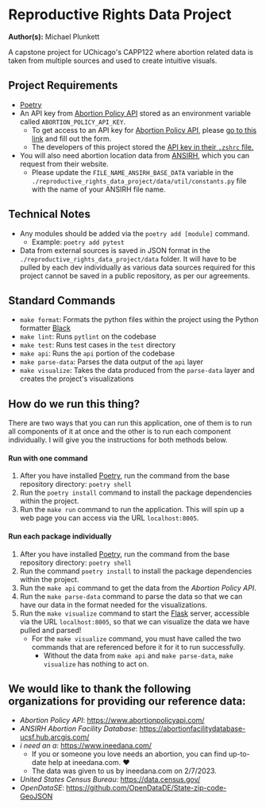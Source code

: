 # Reproductive Rights Data Project
**Author(s):** Michael Plunkett

A capstone project for UChicago's CAPP122 where abortion related data is taken from multiple sources and used to create intuitive visuals.

## Project Requirements
- [Poetry](https://python-poetry.org/docs/basic-usage/)
- An API key from [Abortion Policy API](https://www.abortionpolicyapi.com/) stored as an environment variable called `ABORTION_POLICY_API_KEY`.
  - To get access to an API key for [Abortion Policy API](https://www.abortionpolicyapi.com/), please [go to this link](https://www.abortionpolicyapi.com/request-access) and fill out the form.
  - The developers of this project stored the [API key in their `.zshrc` file.](https://linuxhint.com/set-environment-variable-zsh/)
- You will also need abortion location data from [ANSIRH](https://abortionfacilitydatabase-ucsf.hub.arcgis.com/), which you can request from their website.
  - Please update the `FILE_NAME_ANSIRH_BASE_DATA` variable in the `./reproductive_rights_data_project/data/util/constants.py` file with the name of your ANSIRH file name.

## Technical Notes
- Any modules should be added via the `poetry add [module]` command.
  - Example: `poetry add pytest`
- Data from external sources is saved in JSON format in the `./reproductive_rights_data_project/data` folder. It will have to be pulled by each dev individually as various data sources required for this project cannot be saved in a public repository, as per our agreements.

## Standard Commands
- `make format`: Formats the python files within the project using the Python formatter [Black](https://github.com/psf/black)
- `make lint`: Runs `pytlint` on the codebase
- `make test`: Runs test cases in the `test` directory
- `make api`: Runs the `api` portion of the codebase
- `make parse-data`: Parses the data output of the `api` layer
- `make visualize`: Takes the data produced from the `parse-data` layer and creates the project's visualizations

## How do we run this thing?
There are two ways that you can run this application, one of them is to run all components of it at once and the other is to run each component individually. I will give you the instructions for both methods below.

#### Run with one command
1. After you have installed [Poetry](https://python-poetry.org/docs/basic-usage/), run the command from the base repository directory: `poetry shell`
2. Run the `poetry install` command to install the package dependencies within the project.
3. Run the `make run` command to run the application. This will spin up a web page you can access via the URL `localhost:8005`.

#### Run each package individually
1. After you have installed [Poetry](https://python-poetry.org/docs/basic-usage/), run the command from the base repository directory: `poetry shell`
2. Run the command `poetry install` to install the package dependencies within the project.
3. Run the `make api` command to get the data from the _Abortion Policy API_.
4. Run the `make parse-data` command to parse the data so that we can have our data in the format needed for the visualizations.
5. Run the `make visualize` command to start the [Flask](https://flask.palletsprojects.com/en/2.2.x/) server, accessible via the URL `localhost:8005`, so that we can visualize the data we have pulled and parsed!
   - For the `make visualize` command, you must have called the two commands that are referenced before it for it to run successfully.
     - Without the data from `make api` and `make parse-data`, `make visualize` has nothing to act on.

## We would like to thank the following organizations for providing our reference data:
- _Abortion Policy API_: https://www.abortionpolicyapi.com/
- _ANSIRH Abortion Facility Database_: https://abortionfacilitydatabase-ucsf.hub.arcgis.com/
- _i need an a_: https://www.ineedana.com/
  - If you or someone you love needs an abortion, you can find up-to-date help at ineedana.com. ❤️
  - The data was given to us by ineedana.com on 2/7/2023.
- _United States Census Bureau_: https://data.census.gov/
- _OpenDataSE_: https://github.com/OpenDataDE/State-zip-code-GeoJSON
